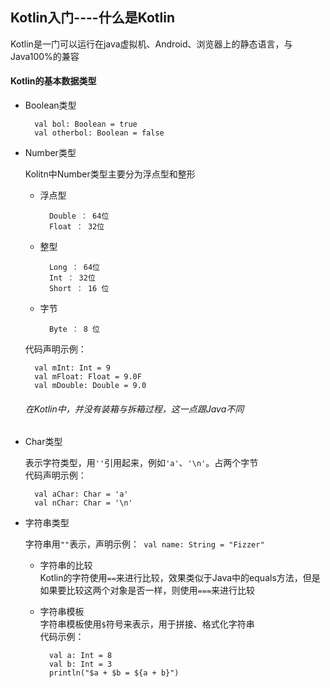 ## Kotlin入门----什么是Kotlin

 Kotlin是一门可以运行在java虚拟机、Android、浏览器上的静态语言，与
 Java100%的兼容
 
#### Kotlin的基本数据类型
* Boolean类型
	
		val bol: Boolean = true
		val otherbol: Boolean = false

* Number类型

	Kolitn中Number类型主要分为浮点型和整形
	
	* 浮点型

			Double ： 64位
			Float ： 32位
			
	* 整型
	
			Long ： 64位
			Int ： 32位
			Short ： 16 位
			
	* 字节
	
			Byte ： 8 位

	代码声明示例：
	
		val mInt: Int = 9
		val mFloat: Float = 9.0F
		val mDouble: Double = 9.0

	###### 在Kotlin中，并没有装箱与拆箱过程，这一点跟Java不同
	
* Char类型

	表示字符类型，用`''`引用起来，例如`'a'`、`'\n'`。占两个字节     
	代码声明示例：
	
		val aChar: Char = 'a'
		val nChar: Char = '\n'
	
* 字符串类型

	字符串用`""`表示，声明示例：` val name: String = "Fizzer"`
	* 字符串的比较    
		Kotlin的字符使用`==`来进行比较，效果类似于Java中的equals方法，但是如果要比较这两个对象是否一样，则使用`===`来进行比较
		
	* 字符串模板    
		字符串模板使用`$`符号来表示，用于拼接、格式化字符串    
		代码示例：    
		
			val a: Int = 8
			val b: Int = 3
			println("$a + $b = ${a + b}")
		
			
				
	
